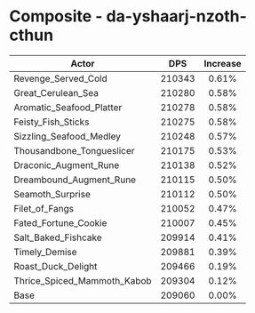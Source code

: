 # Composite - da-yshaarj-nzoth-cthun
| Actor | DPS | Increase |
|---|:---:|:---:|
|Revenge_Served_Cold|210343|0.61%|
|Great_Cerulean_Sea|210280|0.58%|
|Aromatic_Seafood_Platter|210278|0.58%|
|Feisty_Fish_Sticks|210275|0.58%|
|Sizzling_Seafood_Medley|210248|0.57%|
|Thousandbone_Tongueslicer|210175|0.53%|
|Draconic_Augment_Rune|210138|0.52%|
|Dreambound_Augment_Rune|210115|0.50%|
|Seamoth_Surprise|210112|0.50%|
|Filet_of_Fangs|210052|0.47%|
|Fated_Fortune_Cookie|210007|0.45%|
|Salt_Baked_Fishcake|209914|0.41%|
|Timely_Demise|209881|0.39%|
|Roast_Duck_Delight|209466|0.19%|
|Thrice_Spiced_Mammoth_Kabob|209304|0.12%|
|Base|209060|0.00%|
